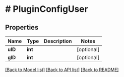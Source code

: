 # # PluginConfigUser

## Properties

Name | Type | Description | Notes
------------ | ------------- | ------------- | -------------
**uID** | **int** |  | [optional] 
**gID** | **int** |  | [optional] 

[[Back to Model list]](../../README.md#documentation-for-models) [[Back to API list]](../../README.md#documentation-for-api-endpoints) [[Back to README]](../../README.md)


